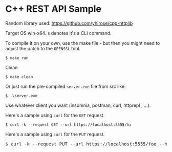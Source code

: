 # C++ REST API Sample
Random library used:
https://github.com/yhirose/cpp-httplib

Target OS win-x64.
`$` denotes it's a CLI command.

To compile it on your own, use the make file - but then you might need to adjust the patch to the `OPENSSL` tool.

`$ make run`

Clean

`$ make clean`

Or just run the pre-compiled `server.exe` file from src like:

`$ .\server.exe`

Use whatever client you want (insomnia, postman, curl, httprepl , ...).

Here's a sample using `curl` for the `GET` request.

`$ curl -k --request GET --url https://localhost:5555/hi`

Here's a sample using `curl` for the `PUT` request.
<pre>$ curl -k --request PUT --url https://localhost:5555/foo --header 'Authorization: ApiKey MY_API_KEY' --header 'Content-Type: application/json' --data '{ "sample": "foo" }'</pre>
